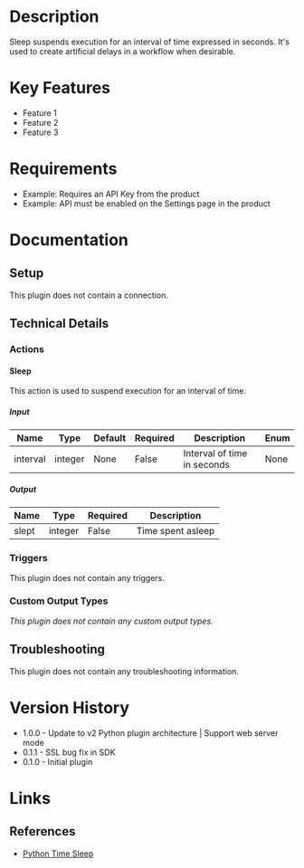 # Description

Sleep suspends execution for an interval of time expressed in seconds.
It's used to create artificial delays in a workflow when desirable.

# Key Features

* Feature 1
* Feature 2
* Feature 3

# Requirements

* Example: Requires an API Key from the product
* Example: API must be enabled on the Settings page in the product

# Documentation

## Setup

This plugin does not contain a connection.

## Technical Details

### Actions

#### Sleep

This action is used to suspend execution for an interval of time.

##### Input

|Name|Type|Default|Required|Description|Enum|
|----|----|-------|--------|-----------|----|
|interval|integer|None|False|Interval of time in seconds|None|

##### Output

|Name|Type|Required|Description|
|----|----|--------|-----------|
|slept|integer|False|Time spent asleep|

### Triggers

This plugin does not contain any triggers.

### Custom Output Types

_This plugin does not contain any custom output types._

## Troubleshooting

This plugin does not contain any troubleshooting information.

# Version History

* 1.0.0 - Update to v2 Python plugin architecture | Support web server mode
* 0.1.1 - SSL bug fix in SDK
* 0.1.0 - Initial plugin

# Links

## References

* [Python Time Sleep](https://docs.python.org/3/library/time.html#time.sleep)

